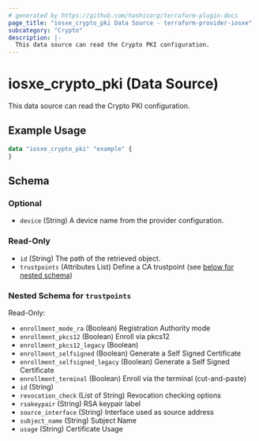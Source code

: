 ```yaml
---
# generated by https://github.com/hashicorp/terraform-plugin-docs
page_title: "iosxe_crypto_pki Data Source - terraform-provider-iosxe"
subcategory: "Crypto"
description: |-
  This data source can read the Crypto PKI configuration.
---
```


# iosxe_crypto_pki (Data Source)

This data source can read the Crypto PKI configuration.

## Example Usage

```terraform
data "iosxe_crypto_pki" "example" {
}
```

<!-- schema generated by tfplugindocs -->
## Schema

### Optional

- `device` (String) A device name from the provider configuration.

### Read-Only

- `id` (String) The path of the retrieved object.
- `trustpoints` (Attributes List) Define a CA trustpoint (see [below for nested schema](#nestedatt--trustpoints))

<a id="nestedatt--trustpoints"></a>
### Nested Schema for `trustpoints`

Read-Only:

- `enrollment_mode_ra` (Boolean) Registration Authority mode
- `enrollment_pkcs12` (Boolean) Enroll via pkcs12
- `enrollment_pkcs12_legacy` (Boolean)
- `enrollment_selfsigned` (Boolean) Generate a Self Signed Certificate
- `enrollment_selfsigned_legacy` (Boolean) Generate a Self Signed Certificate
- `enrollment_terminal` (Boolean) Enroll via the terminal (cut-and-paste)
- `id` (String)
- `revocation_check` (List of String) Revocation checking options
- `rsakeypair` (String) RSA keypair label
- `source_interface` (String) Interface used as source address
- `subject_name` (String) Subject Name
- `usage` (String) Certificate Usage
